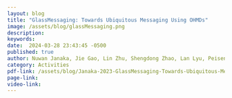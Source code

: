 ```yaml
---
layout: blog
title: "GlassMessaging: Towards Ubiquitous Messaging Using OHMDs"
image: /assets/blog/glassMessaging.png
description: 
keywords: 
date:  2024-03-28 23:43:45 -0500
published: true
author: Nuwan Janaka, Jie Gao, Lin Zhu, Shengdong Zhao, Lan Lyu, Peisen Xu, Maximilian Nabokow, Silang Wang, Yanch Ong
category: Activities
pdf-link: /assets/blog/Janaka-2023-GlassMessaging-Towards-Ubiquitous-Messaging-Using-OHMDs.pdf
page-link:
video-link:
---
```





